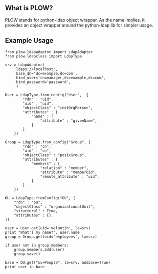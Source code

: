 ## What is PLOW? ##

PLOW stands for python-ldap object wrapper. As the name implies, it provides
an object wrapper around the python-ldap lib for simpler usage.

## Example Usage ##


    from plow.ldapadaptor import LdapAdaptor
    from plow.ldapclass import LdapType

    srv = LdapAdaptor(
        'ldaps://localhost',
         base_dn='dc=example,dc=com',
         bind_user='cn=manager,dc=example,dc=com',
         bind_password='password',
         )

    User = LdapType.from_config("User",  {
            "rdn" : "uid",
            "uid" : "uid",
            "objectClass" : "inetOrgPerson",
            "attributes" : {
                "name" : {
                    "attribute" : "givenName",
                }
            }
        })

    Group = LdapType.from_config("Group", {
            "rdn" : "cn",
            "uid" : "cn",
            "objectClass" : "posixGroup",
            "attributes" : {
                "members" : {
                    "relation" : "member",
                    "attribute" : "memberUid",
                    "remote_attribute" : "uid",
                }
            }
        })

    OU = LdapType.fromConfig("OU", {
        "rdn" : "ou",
        "objectClass" : "organizationalUnit",
        "structural" : True,
        "attributes" : {},
    })

    user = User.get(uid='veloutin', la=srv)
    print "What's my name?", user.name
    group = Group.get(uid='employees', la=srv)

    if user not in group.members:
        group.members.add(user)
        group.save()

    base = OU.get("ou=People", la=srv, addbase=True)
    print user in base
